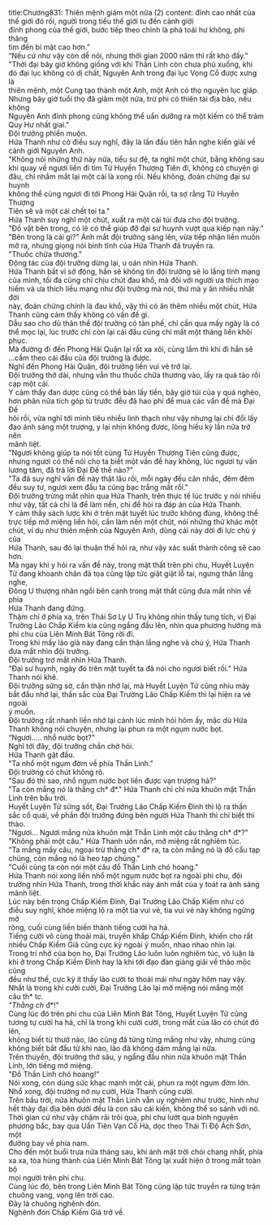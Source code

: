 title:Chương831: Thiên mệnh giảm một nửa (2)
content:
đỉnh cao nhất của thế giới đó rồi, người trong tiểu thế giới tu đến cảnh giới<br>đỉnh phong của thế giới, bước tiếp theo chính là phá toái hư không, phi thăng<br>tìm đến bí mật cao hơn.”<br>“Nếu cứ như vậy còn dễ nói, nhưng thời gian 2000 năm thì rất khó đấy."<br>"Thời đại bây giờ không giống với khi Thần Linh còn chưa phủ xuống, khi<br>đó đại lục không có dị chất, Nguyên Anh trong đại lục Vọng Cổ được xưng là<br>thiên mệnh, một Cung tạo thành một Anh, một Anh có thọ nguyên lục giáp.<br>Nhưng bây giờ tuổi thọ đã giảm một nửa, trừ phi có thiên tài địa bảo, nếu không<br>Nguyên Anh đỉnh phong cũng không thể uẩn dưỡng ra một kiếm có thể trảm<br>Quy Hư nhất giai."<br>Đội trưởng phiền muộn.<br>Hứa Thanh như có điều suy nghĩ, đây là lần đầu tiên hắn nghe kiến giải về<br>cảnh giới Nguyên Anh.<br>"Không nói những thứ này nữa, tiểu sư đệ, ta nghĩ một chút, bằng không sau<br>khi quay về ngươi liền đi tìm Tử Huyền Thượng Tiên đi, không có chuyện gì<br>đâu, chỉ nhắm mắt lại một cái là xong rồi. Nếu không, đoán chừng đại sư huynh<br>không thể cùng ngươi đi tới Phong Hải Quận rồi, ta sợ rằng Tử Huyền Thượng<br>Tiên sẽ vả một cái chết toi ta."<br>Hứa Thanh suy nghĩ một chút, xuất ra một cái túi đưa cho đội trưởng.<br>"Đồ vật bên trong, có lẽ có thể giúp đỡ đại sư huynh vượt qua kiếp nạn này."<br>"Bên trong là cái gì?" Ánh mắt đội trưởng sáng lên, vừa tiếp nhận liền muốn<br>mở ra, nhưng giọng nói bình tĩnh của Hứa Thanh đã truyền ra.<br>"Thuốc chữa thương."<br>Động tác của đội trưởng dừng lại, u oán nhìn Hứa Thanh.<br>Hứa Thanh bất vi sở động, hắn sẽ không tin đội trưởng sẽ lo lắng tính mạng<br>của mình, tối đa cũng chỉ chịu chút đau khổ, mà đối với người ưa thích mạo<br>hiểm và ưa thích liều mạng như đội trưởng mà nói, thứ mà y ăn nhiều nhất đời<br>này, đoán chừng chính là đau khổ, vậy thì có ăn thêm nhiều một chút, Hứa<br>Thanh cũng cảm thấy không có vấn đề gì.<br>Dẫu sao cho dù thân thể đội trưởng có tàn phế, chỉ cần qua mấy ngày là có<br>thể mọc lại, lúc trước chỉ còn lại cái đầu cũng chỉ mất một tháng liền khôi phục.<br>Mà đường đi đến Phong Hải Quận lại rất xa xôi, cùng lắm thì khi đi hắn sẽ<br>…cầm theo cái đầu của đội trưởng là được.<br>Nghĩ đến Phong Hải Quận, đội trưởng liền vui vẻ trở lại.<br>Đội trưởng thở dài, nhưng vẫn thu thuốc chữa thương vào, lấy ra quả táo rồi<br>cạp một cái.<br>Y cảm thấy đan dược cũng có thể bán lấy tiền, bây giờ túi của y quá nghèo,<br>hơn phân nửa tích góp từ trước đều đã hao phí để mua các vấn đề mà Đại Đế<br>hỏi rồi, vừa nghĩ tới mình tiêu nhiều linh thạch như vậy nhưng lại chỉ đổi lấy<br>đạo ánh sáng một trượng, y lại nhịn không được, lòng hiếu kỳ lần nữa trở nên<br>mãnh liệt.<br>"Ngươi không giúp ta nói tốt cùng Tử Huyền Thượng Tiên cũng được,<br>nhưng ngươi có thể nói cho ta biết một vấn đề hay không, lúc ngươi tự vấn<br>lương tâm, đã trả lời Đại Đế thế nào?"<br>"Ta đã suy nghĩ vấn đề này thật lâu rồi, mỗi ngày đều cân nhắc, đêm đêm<br>đều suy tư, ngươi xem đầu ta cũng bạc trắng mất rồi."<br>Đội trưởng trừng mắt nhìn qua Hứa Thanh, trên thực tế lúc trước y nói nhiều<br>như vậy, tất cả chỉ là để làm nền, chỉ để hỏi ra đáp án của Hứa Thanh.<br>Y cảm thấy sách lược khi ở trên mặt tuyết lúc trước không đúng, không thể<br>trực tiếp mở miệng liền hỏi, cần làm nền một chút, nói những thứ khác một<br>chút, ví dụ như thiên mệnh của Nguyên Anh, dùng cái này dời đi lực chú ý của<br>Hứa Thanh, sau đó lại thuận thế hỏi ra, như vậy xác suất thành công sẽ cao hơn.<br>Mà ngay khi y hỏi ra vấn đề này, trong mật thất trên phi chu, Huyết Luyện<br>Tử đang khoanh chân đả tọa cũng lập tức giật giật lỗ tai, ngưng thần lắng nghe,<br>Đông U thượng nhân ngồi bên cạnh trong mật thất cũng đưa mắt nhìn về phía<br>Hứa Thanh đang đứng.<br>Thậm chí ở phía xa, trên Thái Sơ Ly U Trụ không nhìn thấy tung tích, vị Đại<br>Trưởng Lão Chấp Kiếm kia cũng ngẩng đầu lên, nhìn qua phương hướng mà<br>phi chu của Liên Minh Bát Tông rời đi.<br>Trong khi mấy lão già này đang cẩn thận lắng nghe và chú ý, Hứa Thanh<br>đưa mắt nhìn đội trưởng.<br>Đội trưởng trơ mắt nhìn Hứa Thanh.<br>"Đại sư huynh, ngày đó trên mặt tuyết ta đã nói cho ngươi biết rồi." Hứa<br>Thanh nói khẽ.<br>Đội trưởng sững sờ, cẩn thận nhớ lại, mà Huyết Luyện Tử cũng nhíu mày<br>bắt đầu nhớ lại, thần sắc của Đại Trưởng Lão Chấp Kiếm thì lại hiện ra vẻ ngoài<br>ý muốn.<br>Đội trưởng rất nhanh liền nhớ lại cảnh lúc mình hỏi hôm ấy, mặc dù Hứa<br>Thanh không nói chuyện, nhưng lại phun ra một ngụm nước bọt.<br>“Ngươi..... nhổ nước bọt?"<br>Nghĩ tới đây, đội trưởng chần chờ hỏi.<br>Hứa Thanh gật đầu.<br>"Ta nhổ một ngụm đờm về phía Thần Linh."<br>Đội trường có chút không rõ.<br>"Sau đó thì sao, nhổ ngụm nước bọt liền được vạn trượng hả?"<br>"Ta còn mắng nó là thằng ch* đ*." Hứa Thanh chỉ chỉ nửa khuôn mặt Thần<br>Linh trên bầu trời.<br>Huyết Luyện Tử sửng sốt, Đại Trưởng Lão Chấp Kiếm Đình thì lộ ra thần<br>sắc cổ quái, về phần đội trưởng đứng bên người Hứa Thanh thì chỉ biết thì thào.<br>"Ngươi... Ngươi mắng nửa khuôn mặt Thần Linh một câu thằng ch* đ*?"<br>"Không phải một câu." Hứa Thanh uốn nắn, mở miệng rất nghiêm túc.<br>"Ta mắng mấy câu, ngoại trừ thằng ch* đ* ra, ta còn mắng nó là đồ cẩu tạp<br>chủng, còn mắng nó là heo tạp chủng."<br>"Cuối cùng ta còn nói một câu đồ Thần Linh chó hoang."<br>Hứa Thanh nói xong liền nhổ một ngụm nước bọt ra ngoài phi chu, đội<br>trưởng nhìn Hứa Thanh, trong thời khắc này ánh mắt của y toát ra ánh sáng<br>mãnh liệt.<br>Lúc này bên trong Chấp Kiếm Đình, Đại Trưởng Lão Chấp Kiếm như có<br>điều suy nghĩ, khóe miệng lộ ra một tia vui vẻ, tia vui vẻ này không ngừng mở<br>rộng, cuối cùng liền biến thành tiếng cười ha hả.<br>Tiếng cười vô cùng thoải mái, truyền khắp Chấp Kiếm Đình, khiến cho rất<br>nhiều Chấp Kiếm Giả cũng cực kỳ ngoài ý muốn, nhao nhao nhìn lại.<br>Trong trí nhớ của bọn họ, Đại Trưởng Lão luôn luôn nghiêm túc, vô luận là<br>khi ở trong Chấp Kiếm Đình hay là khi tới đạo đàn giảng giải về thảo mộc cũng<br>đều như thế, cực kỳ ít thấy lão cười to thoải mái như ngày hôm nay vậy.<br>Nhất là trong khi cười cười, Đại Trưởng Lão lại mở miệng nói mắng một<br>câu th* t*c.<br>"Thằng ch* đ*!"<br>Cùng lúc đó trên phi chu của Liên Minh Bát Tông, Huyết Luyện Tử cũng<br>tương tự cười ha hả, chỉ là trong khi cười cười, trong mắt của lão có chút đỏ lên,<br>không biết từ thưở nào, lão cũng đã từng từng mắng như vậy, nhưng cũng<br>không biết bắt đầu từ khi nào, lão đã không dám mắng lại nữa.<br>Trên thuyền, đội trưởng thở sâu, y ngẩng đầu nhìn nửa khuôn mặt Thần<br>Linh, lớn tiếng mở miệng.<br>"Đồ Thần Linh chó hoang!"<br>Nói xong, còn dùng sức khạc mạnh một cái, phun ra một ngụm đờm lớn.<br>Nhổ xong, đội trưởng nở nụ cười, Hứa Thanh cũng cười.<br>Trên bầu trời, nửa khuôn mặt Thần Linh vẫn uy nghiêm như trước, hình như<br>hết thảy đại địa bên dưới đều là con sâu cái kiến, không thể so sánh với nó.<br>Thời gian cứ như vậy chậm rãi trôi qua, phi chu lướt qua bình nguyên<br>phương bắc, bay qua Uẩn Tiên Vạn Cổ Hà, dọc theo Thái Ti Độ Ách Sơn, một<br>đường bay về phía nam.<br>Cho đến một buổi trưa nửa tháng sau, khi ánh mặt trời chói chang nhất, phía<br>xa xa, tòa hùng thành của Liên Minh Bát Tông lại xuất hiện ở trong mắt toàn bộ<br>mọi người trên phi chu.<br>Cùng lúc đó, bên trong Liên Minh Bát Tông cũng lập tức truyền ra từng trận<br>chuông vang, vọng lên trời cao.<br>Đây là chuông nghênh đón.<br>Nghênh đón Chấp Kiếm Giả trở về.